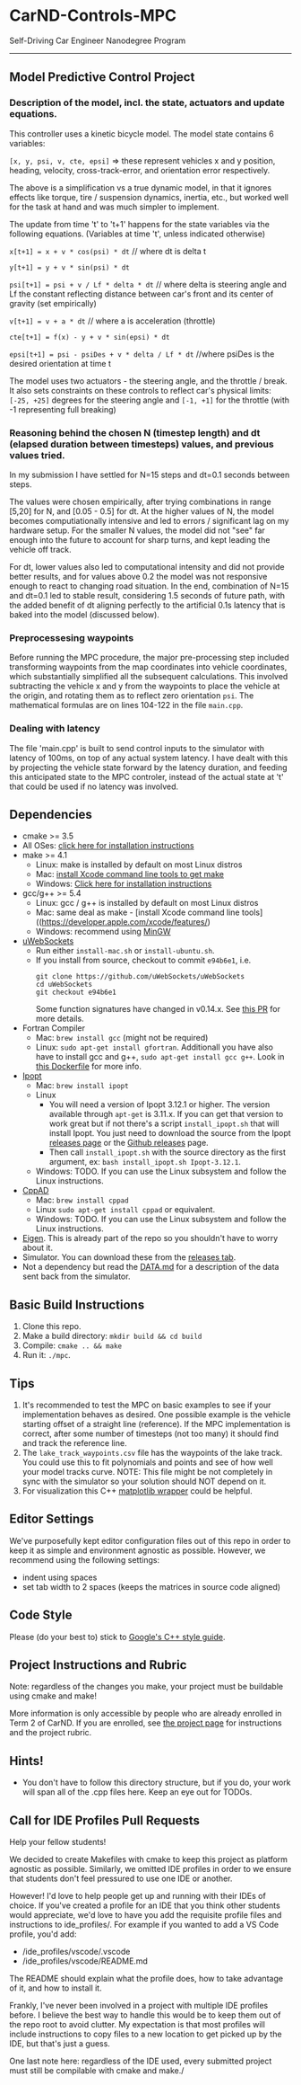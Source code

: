 # CarND-Controls-MPC
Self-Driving Car Engineer Nanodegree Program

---

## Model Predictive Control Project


### Description of the model, incl. the state, actuators and update equations.

This controller uses a kinetic bicycle model. The model state contains 6 variables:

`[x, y, psi, v, cte, epsi]` => these represent vehicles x and y position, heading, velocity, cross-track-error, and orientation error respectively.

The above is a simplification vs a true dynamic model, in that it ignores effects like torque, tire / suspension dynamics, inertia, etc., but worked well for the task at hand and was much simpler to implement. 

The update from time 't' to 't+1' happens for the state variables via the following equations. (Variables at time 't', unless indicated otherwise)

`x[t+1] = x + v * cos(psi) * dt` // where dt is delta t

`y[t+1] = y + v * sin(psi) * dt`

`psi[t+1] = psi + v / Lf * delta * dt` // where delta is steering angle and Lf the constant reflecting distance between car's front and its center of gravity (set empirically)

`v[t+1] = v + a * dt` // where a is acceleration (throttle)

`cte[t+1] = f(x) - y + v * sin(epsi) * dt`

`epsi[t+1] = psi - psiDes + v * delta / Lf * dt` //where psiDes is the desired orientation at time t

The model uses two actuators - the steering angle, and the throttle / break. It also sets constraints on these controls to reflect car's physical limits: `[-25, +25]` degrees for the steering angle and `[-1, +1]` for the throttle (with -1 representing full breaking)

### Reasoning behind the chosen N (timestep length) and dt (elapsed duration between timesteps) values, and previous values tried.

In my submission I have settled for N=15 steps and dt=0.1 seconds between steps. 

The values were chosen empirically, after trying combinations in range [5,20] for N, and [0.05 - 0.5] for dt. 
At the higher values of N, the model becomes computiationally intensive and led to errors / significant lag on my hardware setup. For the smaller N values, the model did not "see" far enough into the future to account for sharp turns, and kept leading the vehicle off track. 

For dt, lower values also led to computational intensity and did not provide better results, and for values above 0.2 the model was not responsive enough to react to changing road situation. In the end, combination of N=15 and dt=0.1 led to stable result, considering 1.5 seconds of future path, with the added benefit of dt aligning perfectly to the artificial 0.1s latency that is baked into the model (discussed below).


### Preprocessesing waypoints

Before running the MPC procedure, the major pre-processing step included transforming waypoints from the map coordinates into vehicle coordinates, which substantially simplified all the subsequent calculations. This involved subtracting the vehicle x and y from the waypoints to place the vehicle at the origin, and rotating them as to reflect zero orientation `psi`. The mathematical formulas are on lines 104-122 in the file `main.cpp`.


### Dealing with latency 

The file 'main.cpp' is built to send control inputs to the simulator with latency of 100ms, on top of any actual system latency. I have dealt with this by projecting the vehicle state forward by the latency duration, and feeding this anticipated state to the MPC controler, instead of the actual state at 't' that could be used if no latency was involved. 


## Dependencies

* cmake >= 3.5
 * All OSes: [click here for installation instructions](https://cmake.org/install/)
* make >= 4.1
  * Linux: make is installed by default on most Linux distros
  * Mac: [install Xcode command line tools to get make](https://developer.apple.com/xcode/features/)
  * Windows: [Click here for installation instructions](http://gnuwin32.sourceforge.net/packages/make.htm)
* gcc/g++ >= 5.4
  * Linux: gcc / g++ is installed by default on most Linux distros
  * Mac: same deal as make - [install Xcode command line tools]((https://developer.apple.com/xcode/features/)
  * Windows: recommend using [MinGW](http://www.mingw.org/)
* [uWebSockets](https://github.com/uWebSockets/uWebSockets)
  * Run either `install-mac.sh` or `install-ubuntu.sh`.
  * If you install from source, checkout to commit `e94b6e1`, i.e.
    ```
    git clone https://github.com/uWebSockets/uWebSockets 
    cd uWebSockets
    git checkout e94b6e1
    ```
    Some function signatures have changed in v0.14.x. See [this PR](https://github.com/udacity/CarND-MPC-Project/pull/3) for more details.
* Fortran Compiler
  * Mac: `brew install gcc` (might not be required)
  * Linux: `sudo apt-get install gfortran`. Additionall you have also have to install gcc and g++, `sudo apt-get install gcc g++`. Look in [this Dockerfile](https://github.com/udacity/CarND-MPC-Quizzes/blob/master/Dockerfile) for more info.
* [Ipopt](https://projects.coin-or.org/Ipopt)
  * Mac: `brew install ipopt`
  * Linux
    * You will need a version of Ipopt 3.12.1 or higher. The version available through `apt-get` is 3.11.x. If you can get that version to work great but if not there's a script `install_ipopt.sh` that will install Ipopt. You just need to download the source from the Ipopt [releases page](https://www.coin-or.org/download/source/Ipopt/) or the [Github releases](https://github.com/coin-or/Ipopt/releases) page.
    * Then call `install_ipopt.sh` with the source directory as the first argument, ex: `bash install_ipopt.sh Ipopt-3.12.1`. 
  * Windows: TODO. If you can use the Linux subsystem and follow the Linux instructions.
* [CppAD](https://www.coin-or.org/CppAD/)
  * Mac: `brew install cppad`
  * Linux `sudo apt-get install cppad` or equivalent.
  * Windows: TODO. If you can use the Linux subsystem and follow the Linux instructions.
* [Eigen](http://eigen.tuxfamily.org/index.php?title=Main_Page). This is already part of the repo so you shouldn't have to worry about it.
* Simulator. You can download these from the [releases tab](https://github.com/udacity/self-driving-car-sim/releases).
* Not a dependency but read the [DATA.md](./DATA.md) for a description of the data sent back from the simulator.


## Basic Build Instructions


1. Clone this repo.
2. Make a build directory: `mkdir build && cd build`
3. Compile: `cmake .. && make`
4. Run it: `./mpc`.
 
## Tips

1. It's recommended to test the MPC on basic examples to see if your implementation behaves as desired. One possible example
is the vehicle starting offset of a straight line (reference). If the MPC implementation is correct, after some number of timesteps
(not too many) it should find and track the reference line.
2. The `lake_track_waypoints.csv` file has the waypoints of the lake track. You could use this to fit polynomials and points and see of how well your model tracks curve. NOTE: This file might be not completely in sync with the simulator so your solution should NOT depend on it.
3. For visualization this C++ [matplotlib wrapper](https://github.com/lava/matplotlib-cpp) could be helpful.

## Editor Settings

We've purposefully kept editor configuration files out of this repo in order to
keep it as simple and environment agnostic as possible. However, we recommend
using the following settings:

* indent using spaces
* set tab width to 2 spaces (keeps the matrices in source code aligned)

## Code Style

Please (do your best to) stick to [Google's C++ style guide](https://google.github.io/styleguide/cppguide.html).

## Project Instructions and Rubric

Note: regardless of the changes you make, your project must be buildable using
cmake and make!

More information is only accessible by people who are already enrolled in Term 2
of CarND. If you are enrolled, see [the project page](https://classroom.udacity.com/nanodegrees/nd013/parts/40f38239-66b6-46ec-ae68-03afd8a601c8/modules/f1820894-8322-4bb3-81aa-b26b3c6dcbaf/lessons/b1ff3be0-c904-438e-aad3-2b5379f0e0c3/concepts/1a2255a0-e23c-44cf-8d41-39b8a3c8264a)
for instructions and the project rubric.

## Hints!

* You don't have to follow this directory structure, but if you do, your work
  will span all of the .cpp files here. Keep an eye out for TODOs.

## Call for IDE Profiles Pull Requests

Help your fellow students!

We decided to create Makefiles with cmake to keep this project as platform
agnostic as possible. Similarly, we omitted IDE profiles in order to we ensure
that students don't feel pressured to use one IDE or another.

However! I'd love to help people get up and running with their IDEs of choice.
If you've created a profile for an IDE that you think other students would
appreciate, we'd love to have you add the requisite profile files and
instructions to ide_profiles/. For example if you wanted to add a VS Code
profile, you'd add:

* /ide_profiles/vscode/.vscode
* /ide_profiles/vscode/README.md

The README should explain what the profile does, how to take advantage of it,
and how to install it.

Frankly, I've never been involved in a project with multiple IDE profiles
before. I believe the best way to handle this would be to keep them out of the
repo root to avoid clutter. My expectation is that most profiles will include
instructions to copy files to a new location to get picked up by the IDE, but
that's just a guess.

One last note here: regardless of the IDE used, every submitted project must
still be compilable with cmake and make./
